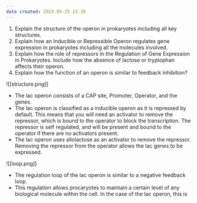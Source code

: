 ```yaml
---
date created: 2023-05-25 22:39
---
```


1. Explain the structure of the operon in prokaryotes including all key structures. 
2. Explain how an Inducible or Repressible Operon regulates gene expression in prokaryotes including all the molecules involved.  
3. Explain how the role of repressors in the Regulation of Gene Expression in Prokaryotes. Include how the absence of lactose or tryptophan affects their operon. 
4. Explain how the function of an operon is similar to feedback inhibition?

![[structure.png]]

- The lac operon consists of a CAP site, Promoter, Operator, and the genes.
- The lac operon is classified as a inducible operon as it is repressed by default. This means that you will need an activator to remove the repressor, which is bound to the operator to block the transcription. The repressor is self regulated, and will be present and bound to the operator if there are no activators present.
- The lac operon uses allolactose as an activator to remove the repressor. Removing the repressor from the operator allows the lac genes to be expressed.

![[loop.png]]

- The regulation loop of the lac operon is similar to a negative feedback loop.
- This regulation allows procaryotes to maintain a certain level of any biological molecule within the cell. In the case of the lac operon, this is 
